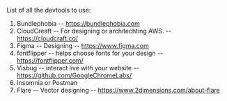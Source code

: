 List of all the devtools to use:

1. Bundlephobia -- https://bundlephobia.com
2. CloudCreaft -- For designing or architechting AWS. -- https://cloudcraft.co/
3. Figma -- Designing -- https://www.figma.com
4. fontflipper -- helps choose fonts for your design -- https://fontflipper.com/
5. Visbug -- interact live with your website --  https://github.com/GoogleChromeLabs/
6. Insomnia or Postman
7. Flare -- Vector designing -- https://www.2dimensions.com/about-flare
